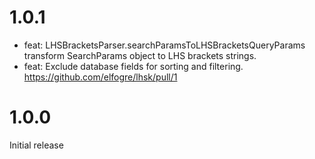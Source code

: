 # 1.0.1

* feat: LHSBracketsParser.searchParamsToLHSBracketsQueryParams transform SearchParams object to LHS brackets strings.
* feat: Exclude database fields for sorting and filtering. https://github.com/elfogre/lhsk/pull/1

# 1.0.0
Initial release
